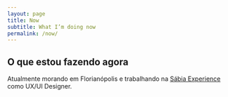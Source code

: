 ```yaml
---
layout: page
title: Now
subtitle: What I’m doing now
permalink: /now/
---
```


## O que estou fazendo agora

Atualmente morando em Florianópolis e trabalhando na [Sábia Experience](http://sabia.com.br) como UX/UI Designer.
